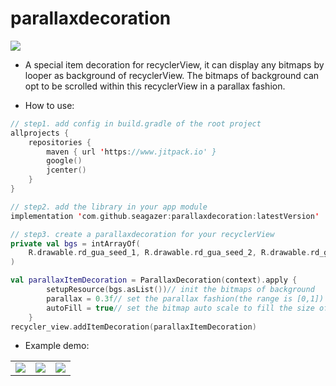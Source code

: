 # parallaxdecoration
[![](https://www.jitpack.io/v/seagazer/parallaxdecoration.svg)](https://www.jitpack.io/#seagazer/parallaxdecoration)
* A special item decoration for recyclerView, it can display any bitmaps by looper as background of recyclerView. The bitmaps of background can opt to be scrolled within this recyclerView in a parallax fashion. 

* How to use:
```kotlin
// step1. add config in build.gradle of the root project
allprojects {
    repositories {
        maven { url 'https://www.jitpack.io' }
        google()
        jcenter()
    }
}

// step2. add the library in your app module
implementation 'com.github.seagazer:parallaxdecoration:latestVersion'

// step3. create a parallaxdecoration for your recyclerView
private val bgs = intArrayOf(
    R.drawable.rd_gua_seed_1, R.drawable.rd_gua_seed_2, R.drawable.rd_gua_seed_3
)

val parallaxItemDecoration = ParallaxDecoration(context).apply {
        setupResource(bgs.asList())// init the bitmaps of background
        parallax = 0.3f// set the parallax fashion(the range is [0,1])
        autoFill = true// set the bitmap auto scale to fill the size of recyclerView
    }
recycler_view.addItemDecoration(parallaxItemDecoration)
```

* Example demo:
<table>
<tr>
<td><center><img src="https://upload-images.jianshu.io/upload_images/4420407-238522d3e607c728.png?imageMogr2/auto-orient/strip%7CimageView2/2/w/240"/></center></td>
<td><center><img src="https://upload-images.jianshu.io/upload_images/4420407-e1b1cf44ed0f93ed.png?imageMogr2/auto-orient/strip%7CimageView2/2/w/240"/></center></td>
<td><center><img src="https://upload-images.jianshu.io/upload_images/4420407-b462f8b3c11d9430.png?imageMogr2/auto-orient/strip%7CimageView2/2/w/240"/></center></td>
</tr>
</table>